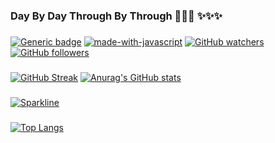 ### Day By Day Through By Through 👋👋👋  ✨✨✨
###
[![Generic badge](https://img.shields.io/badge/ADNY-VUE.JS-<COLOR>.svg)](https://shields.io/) 
[![made-with-javascript](https://img.shields.io/badge/ErKeLost-JavaScript-1f425f.svg)](https://www.javascript.com)
[![GitHub watchers](https://img.shields.io/github/watchers/Naereen/StrapDown.js.svg?style=social&label=Watch&maxAge=2592000)](https://GitHub.com/Naereen/StrapDown.js/watchers/)
[![GitHub followers](https://img.shields.io/github/followers/ErKeLost.svg?style=social&label=Follow&maxAge=2592000)](https://github.com/ErKeLost?tab=followers)
###
[![GitHub Streak](https://github-readme-streak-stats.herokuapp.com/?user=ErKeLost&theme=synthwave)](https://git.io/streak-stats)  [![Anurag's GitHub stats](https://github-readme-stats.vercel.app/api?username=ErKeLost&show_icons=true&theme=synthwave&repo=remote-adny)](https://github.com/anuraghazra/github-readme-stats)
###

[![Sparkline](https://stars.medv.io/Naereen/badges.svg)](https://stars.medv.io/Naereen/badges)
###
[![Top Langs](https://github-readme-stats.vercel.app/api/top-langs/?username=ErKeLost&theme=synthwave)](https://github.com/anuraghazra/github-readme-stats)
###

